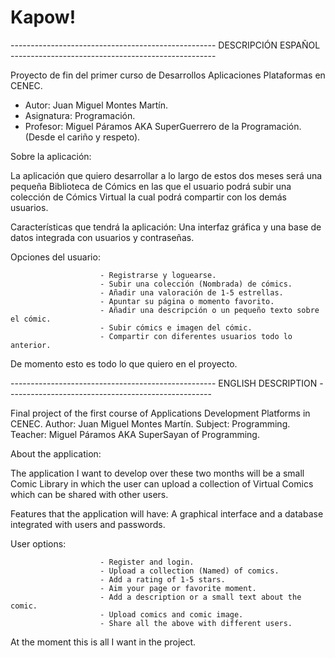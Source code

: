 # Kapow!
--------------------------------------------------- DESCRIPCIÓN  ESPAÑOL ---------------------------------------------------

Proyecto de fin del primer curso de Desarrollos Aplicaciones Plataformas en CENEC.
  - Autor: Juan Miguel Montes Martín.
  - Asignatura: Programación.
  - Profesor: Miguel Páramos AKA SuperGuerrero de la Programación. (Desde el cariño y respeto).

Sobre la aplicación:

La aplicación que quiero desarrollar a lo largo de estos dos meses será una pequeña Biblioteca de Cómics en las que el usuario podrá subir una colección de Cómics Virtual la cual podrá compartir con los demás usuarios.

Características que tendrá la aplicación: Una interfaz gráfica y una base de datos integrada con usuarios y contraseñas.

Opciones del usuario:

                        - Registrarse y loguearse.
                        - Subir una colección (Nombrada) de cómics.
                        - Añadir una valoración de 1-5 estrellas.
                        - Apuntar su página o momento favorito.
                        - Añadir una descripción o un pequeño texto sobre el cómic.
                        - Subir cómics e imagen del cómic.
                        - Compartir con diferentes usuarios todo lo anterior.

De momento esto es todo lo que quiero en el proyecto.


--------------------------------------------------- ENGLISH DESCRIPTION ---------------------------------------------------


Final project of the first course of Applications Development Platforms in CENEC.
Author: Juan Miguel Montes Martín.
Subject: Programming.
Teacher: Miguel Páramos AKA SuperSayan of Programming. 

About the application:

The application I want to develop over these two months will be a small Comic Library in which the user can upload a collection of Virtual Comics which can be shared with other users.

Features that the application will have: A graphical interface and a database integrated with users and passwords.

User options:

                        - Register and login.
                        - Upload a collection (Named) of comics.
                        - Add a rating of 1-5 stars.
                        - Aim your page or favorite moment.
                        - Add a description or a small text about the comic.
                        - Upload comics and comic image.
                        - Share all the above with different users.

At the moment this is all I want in the project.
